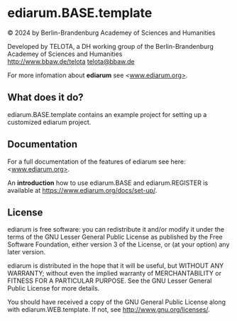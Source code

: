 # ediarum.BASE.template

© 2024 by Berlin-Brandenburg Academey of Sciences and Humanities

Developed by TELOTA, a DH working group of the Berlin-Brandenburg Academey of Sciences and Humanities  
<http://www.bbaw.de/telota>
telota@bbaw.de

For more infomation about **ediarum** see <www.ediarum.org>.


## What does it do?

ediarum.BASE.template contains an example project for setting up a customized ediarum project.


## Documentation

For a full documentation of the features of ediarum see here: <www.ediarum.org>.

An **introduction** how to use ediarum.BASE and ediarum.REGISTER is available at <https://www.ediarum.org/docs/set-up/>.


## License

ediarum is free software: you can redistribute it and/or modify it under the terms of the GNU Lesser General Public License as published by the Free Software Foundation, either version 3 of the License, or (at your option) any later version.

ediarum is distributed in the hope that it will be useful,
but WITHOUT ANY WARRANTY; without even the implied warranty of
MERCHANTABILITY or FITNESS FOR A PARTICULAR PURPOSE.  See the
GNU Lesser General Public License for more details.

You should have received a copy of the GNU General Public License
along with ediarum.WEB.template.  If not, see <http://www.gnu.org/licenses/>.


